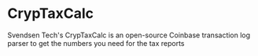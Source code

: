 # CrypTaxCalc
Svendsen Tech's CrypTaxCalc is an open-source Coinbase transaction log parser to get the numbers you need for the tax reports
